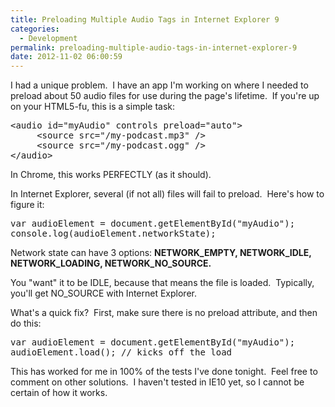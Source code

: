 ```yaml
---
title: Preloading Multiple Audio Tags in Internet Explorer 9
categories:
  - Development
permalink: preloading-multiple-audio-tags-in-internet-explorer-9
date: 2012-11-02 06:00:59
---
```


I had a unique problem.  I have an app I'm working on where I needed to preload about 50 audio files for use during the page's lifetime.  If you're up on your HTML5-fu, this is a simple task:

<pre>
&lt;audio id="myAudio" controls preload="auto"&gt;
     &lt;source src="/my-podcast.mp3" /&gt;
     &lt;source src="/my-podcast.ogg" /&gt;
&lt;/audio&gt;
</pre>

In Chrome, this works PERFECTLY (as it should).

In Internet Explorer, several (if not all) files will fail to preload.  Here's how to figure it:

<pre lang="javascript">
var audioElement = document.getElementById("myAudio");
console.log(audioElement.networkState);
</pre>

Network state can have 3 options: <strong>NETWORK_EMPTY, NETWORK_IDLE, NETWORK_LOADING, NETWORK_NO_SOURCE.</strong>

You "want" it to be IDLE, because that means the file is loaded.  Typically, you'll get NO_SOURCE with Internet Explorer.

What's a quick fix?  First, make sure there is no preload attribute, and then do this:

<pre lang="javascript">
var audioElement = document.getElementById("myAudio");
audioElement.load(); // kicks off the load
</pre>

This has worked for me in 100% of the tests I've done tonight.  Feel free to comment on other solutions.  I haven't tested in IE10 yet, so I cannot be certain of how it works.